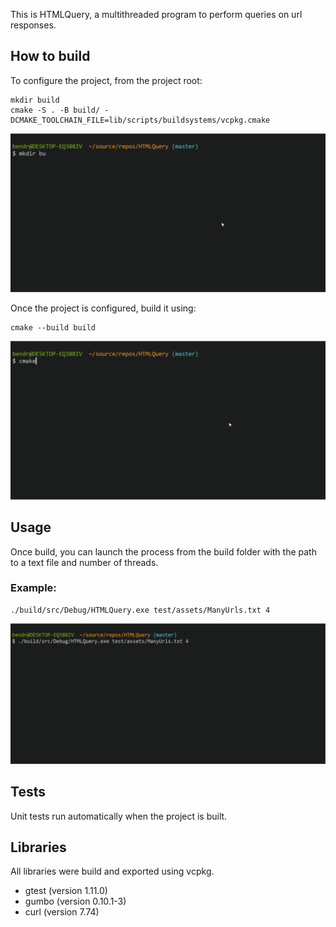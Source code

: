 This is HTMLQuery, a multithreaded program to perform queries on url responses.

## How to build

To configure the project, from the project root:
```
mkdir build
cmake -S . -B build/ -DCMAKE_TOOLCHAIN_FILE=lib/scripts/buildsystems/vcpkg.cmake
```
![Configure gif](img/configure.gif)


Once the project is configured, build it using:
```
cmake --build build
```
![Configure gif](img/build.gif)

## Usage

Once build, you can launch the process from the build folder with the path to a text file and number of threads.
### Example:
```
./build/src/Debug/HTMLQuery.exe test/assets/ManyUrls.txt 4
```

![Configure gif](img/testing.gif)


## Tests
Unit tests run automatically when the project is built.

## Libraries
All libraries were build and exported using vcpkg.
- gtest (version 1.11.0)
- gumbo (version 0.10.1-3)
- curl (version  7.74)